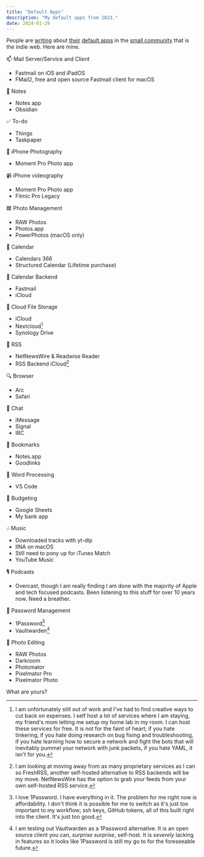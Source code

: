 ```yaml
---
title: "Default Apps"
description: "My default apps from 2023."
date: 2024-01-29
---
```


People are [writing](https://canion.blog/2023/11/04/duel-of-the.html) about [their](https://ericmwalk.blog/2023/11/06/application-defaults.html) [default apps](https://gabz.blog/post/my-defaults-tpq2ulkn) in the [small community](https://blog.bdw.li/posts/app-defaults/) that is the indie web. Here are mine.

<!--more-->

📫 Mail Server/Service and Client
- Fastmail on iOS and iPadOS
- FMail2, free and open source Fastmail client for macOS

📝 Notes
- Notes app
- Obsidian

✅ To-do
- Things
- Taskpaper

📸 iPhone Photography
- Moment Pro Photo app

📹 iPhone videography
- Moment Pro Photo app
- Filmic Pro Legacy

🟦 Photo Management
- RAW Photos
- Photos.app
- PowerPhotos (macOS only)

📆 Calendar
- Calendars 366
- Structured Calendar (Lifetime purchase)

📆 Calendar Backend
- Fastmail
- iCloud

📂 Cloud File Storage
- iCloud
- Nextcloud[^1]
- Synology Drive

📰 RSS
- NetNewsWire & Readwise Reader
- RSS Backend iCloud[^2]

🔍 Browser
- Arc
- Safari

💬 Chat
- iMessage
- Signal
- IRC

🔖 Bookmarks
- Notes.app
- Goodlinks

📜 Word Processing
- VS Code

🤑 Budgeting
- Google Sheets
- My bank app

🎶 Music
- Downloaded tracks with yt-dlp
- IINA on macOS
- Still need to pony up for iTunes Match
- YouTube Music

🎙️ Podcasts
- Overcast, though I am really finding I am done with the majority of Apple and tech focused podcasts. Been listening to this stuff for over 10 years now. Need a breather.

🔐 Password Management
- 1Password[^3]
- Vaultwarden[^4]

📸 Photo Editing
- RAW Photos
- Darkroom
- Photomator
- Pixelmator Pro
- Pixelmator Photo

What are yours?


[^1]: I am unfortunately still out of work and I've had to find creative ways to cut back on expenses. I self host a lot of services where I am staying, my friend's mom letting me setup my home lab in my room. I can host these services for free. It is not for the faint of heart; if you hate tinkering, if you hate doing research on bug fixing and troubleshooting, if you hate learning how to secure a network and fight the bots that will inevitably pummel your network with junk packets, if you hate YAML, it isn't for you.
[^2]: I am looking at moving away from as many proprietary services as I can so FreshRSS, another self-hosted alternative to RSS backends will be my move. NetNewsWire has the option to grab your feeds from your own self-hosted RSS service.
[^3]: I love 1Password. I have everything in it. The problem for me right now is affordability. I don't think it is possible for me to switch as it's just too important to my workflow; ssh keys, GitHub tokens, all of this built right into the client. It's just too good.
[^4]: I am testing out Vaultwarden as a 1Password alternative. It is an open source client you can, *surprise surprise*, self-host. It is *severely* lacking in features so it looks like 1Password is still my go to for the foreseeable future.